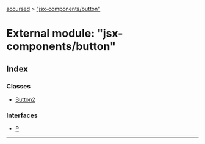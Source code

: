 [accursed](../README.md) > ["jsx-components/button"](../modules/_jsx_components_button_.md)

# External module: "jsx-components/button"

## Index

### Classes

* [Button2](../classes/_jsx_components_button_.button2.md)

### Interfaces

* [P](../interfaces/_jsx_components_button_.p.md)

---

